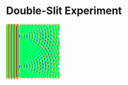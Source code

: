 # Double-Slit Experiment

<img src="./assets/Doubleslit3Dspectrum.gif" alt="img" style="zoom: 50%;" />